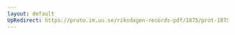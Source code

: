```yaml
---
layout: default
UpRedirect: https://pruto.im.uu.se/riksdagen-records-pdf/1875/prot-1875--fk--037/prot-1875--fk--037_008.pdf
---
```


